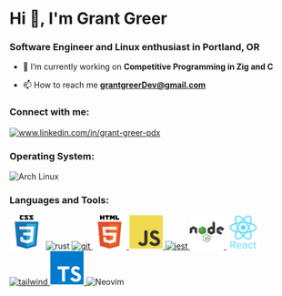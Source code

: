 <h1 align="left">Hi 👋, I'm Grant Greer</h1>
<h3 align="left">Software Engineer and Linux enthusiast in Portland, OR</h3>

- 🔭 I’m currently working on **Competitive Programming in Zig and C**

- 📫 How to reach me **grantgreerDev@gmail.com**

<h3 align="left">Connect with me:</h3>
<p align="left">
<a href="https://linkedin.com/in/www.linkedin.com/in/grant-greer-pdx" target="blank"><img align="center" src="https://raw.githubusercontent.com/rahuldkjain/github-profile-readme-generator/master/src/images/icons/Social/linked-in-alt.svg" alt="www.linkedin.com/in/grant-greer-pdx" height="40" width="50" /></a>
</p>
<h3 align="left">Operating System:</h3>
<img src="https://archlinux.org/static/logos/archlinux-logo-dark-scalable.518881f04ca9.svg" alt="Arch Linux" width="300" height="100"  />
<h3 align="left">Languages and Tools:</h3>
          
<img src="https://raw.githubusercontent.com/devicons/devicon/master/icons/css3/css3-original-wordmark.svg" alt="css3" width="60" height="60"/> </a>
<img src="https://www.rust-lang.org/logos/rust-logo-blk.svg" height="60" width="60" alt="rust">
<a href="https://git-scm.com/" target="_blank" rel="noreferrer"> <img src="https://www.vectorlogo.zone/logos/git-scm/git-scm-icon.svg" alt="git" width="60" height="60"/> </a> <a href="https://www.w3.org/html/" target="_blank" rel="noreferrer"> <img src="https://raw.githubusercontent.com/devicons/devicon/master/icons/html5/html5-original-wordmark.svg" alt="html5" width="60" height="60"/> </a> <a href="https://developer.mozilla.org/en-US/docs/Web/JavaScript" target="_blank" rel="noreferrer"> <img src="https://raw.githubusercontent.com/devicons/devicon/master/icons/javascript/javascript-original.svg" alt="javascript" width="60" height="60"/> </a> <a href="https://jestjs.io" target="_blank" rel="noreferrer"> <img src="https://www.vectorlogo.zone/logos/jestjsio/jestjsio-icon.svg" alt="jest" width="60" height="60"/> </a> 
<a href="https://nodejs.org" target="_blank" rel="noreferrer"> <img src="https://raw.githubusercontent.com/devicons/devicon/master/icons/nodejs/nodejs-original-wordmark.svg" alt="nodejs" width="60" height="60"/> </a> <a href="https://reactjs.org/" target="_blank" rel="noreferrer"> <img src="https://raw.githubusercontent.com/devicons/devicon/master/icons/react/react-original-wordmark.svg" alt="react" width="60" height="60"/> </a>
<a href="https://tailwindcss.com/" target="_blank" rel="noreferrer"> <img src="https://www.vectorlogo.zone/logos/tailwindcss/tailwindcss-icon.svg" alt="tailwind" width="60" height="60"/> </a> 
<a href="https://www.typescriptlang.org/" target="_blank" rel="noreferrer"> <img src="https://raw.githubusercontent.com/devicons/devicon/master/icons/typescript/typescript-original.svg" alt="typescript" width="60" height="60"/> </a>
<img src="https://www.vectorlogo.zone/logos/neovimio/neovimio-icon.svg" alt="Neovim" width="60" height="60" />

</p>

